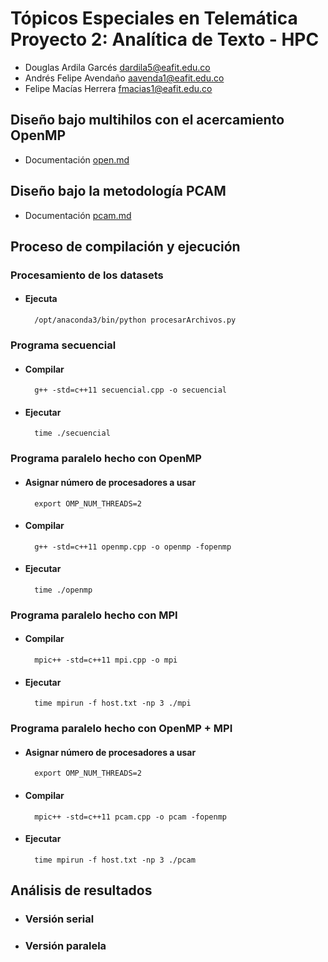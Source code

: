 # Tópicos Especiales en Telemática Proyecto 2: Analítica de Texto - HPC

- Douglas Ardila Garcés dardila5@eafit.edu.co
- Andrés Felipe Avendaño aavenda1@eafit.edu.co
- Felipe Macías Herrera fmacias1@eafit.edu.co

## Diseño bajo multihilos con el acercamiento OpenMP

- Documentación [open.md](openmp.md)

## Diseño bajo la metodología PCAM

- Documentación [pcam.md](pcam.md)

## Proceso de compilación y ejecución
### Procesamiento de los datasets
- #### Ejecuta

        /opt/anaconda3/bin/python procesarArchivos.py
### Programa secuencial
- #### Compilar

        g++ -std=c++11 secuencial.cpp -o secuencial
- #### Ejecutar

        time ./secuencial
### Programa paralelo hecho con OpenMP
- #### Asignar número de procesadores a usar

        export OMP_NUM_THREADS=2
- #### Compilar

        g++ -std=c++11 openmp.cpp -o openmp -fopenmp
        
- #### Ejecutar

        time ./openmp
### Programa paralelo hecho con MPI
- #### Compilar

        mpic++ -std=c++11 mpi.cpp -o mpi
- #### Ejecutar

        time mpirun -f host.txt -np 3 ./mpi
### Programa paralelo hecho con OpenMP + MPI
- #### Asignar número de procesadores a usar

        export OMP_NUM_THREADS=2
- #### Compilar

        mpic++ -std=c++11 pcam.cpp -o pcam -fopenmp
- #### Ejecutar

        time mpirun -f host.txt -np 3 ./pcam

## Análisis de resultados
- ### Versión serial
- ### Versión paralela
